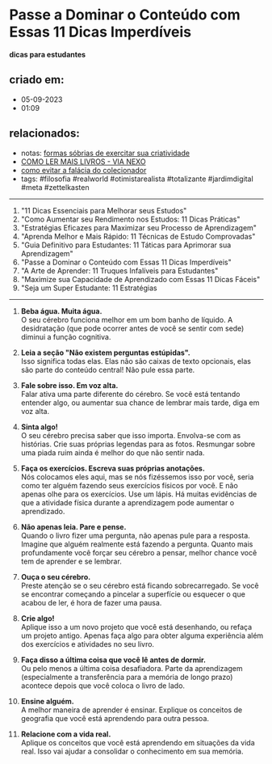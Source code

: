 # Passe a Dominar o Conteúdo com Essas 11 Dicas Imperdíveis
**dicas para estudantes**

## criado em: 
- 05-09-2023
- 01:09
## relacionados:
- notas: [formas sóbrias de exercitar sua criatividade](../0%20-%20NOTAS%20PASSAGEIRAS/👨🏻‍💻🗃️NOTAS%20PARA%20PROCESSAR/ato_final/formas%20sóbrias%20de%20exercitar%20sua%20criatividade.md)
- [COMO LER MAIS LIVROS - VIA NEXO](../2%20-%20NOTAS%20PERMANENTES/COMO%20LER%20MAIS%20LIVROS%20-%20VIA%20NEXO.md)
- [como evitar a falácia do colecionador](../2%20-%20NOTAS%20PERMANENTES/como%20evitar%20a%20falácia%20do%20colecionador.md)
- tags: #filosofia #realworld #otimistarealista #totalizante #jardimdigital #meta #zettelkasten
---

1. "11 Dicas Essenciais para Melhorar seus Estudos"
2. "Como Aumentar seu Rendimento nos Estudos: 11 Dicas Práticas"
3. "Estratégias Eficazes para Maximizar seu Processo de Aprendizagem"
4. "Aprenda Melhor e Mais Rápido: 11 Técnicas de Estudo Comprovadas"
5. "Guia Definitivo para Estudantes: 11 Táticas para Aprimorar sua Aprendizagem"
6. "Passe a Dominar o Conteúdo com Essas 11 Dicas Imperdíveis"
7. "A Arte de Aprender: 11 Truques Infalíveis para Estudantes"
8. "Maximize sua Capacidade de Aprendizado com Essas 11 Dicas Fáceis"
9. "Seja um Super Estudante: 11 Estratégias


---
1. **Beba água. Muita água.**  
O seu cérebro funciona melhor em um bom banho de líquido. A desidratação (que pode ocorrer antes de você se sentir com sede) diminui a função cognitiva.  
  
2. **Leia a seção "Não existem perguntas estúpidas".**  
Isso significa todas elas. Elas não são caixas de texto opcionais, elas são parte do conteúdo central! Não pule essa parte.  
  
3. **Fale sobre isso. Em voz alta.**  
Falar ativa uma parte diferente do cérebro. Se você está tentando entender algo, ou aumentar sua chance de lembrar mais tarde, diga em voz alta.  
  
4. **Sinta algo!**  
O seu cérebro precisa saber que isso importa. Envolva-se com as histórias. Crie suas próprias legendas para as fotos. Resmungar sobre uma piada ruim ainda é melhor do que não sentir nada.  
  
5. **Faça os exercícios. Escreva suas próprias anotações.**  
Nós colocamos eles aqui, mas se nós fizéssemos isso por você, seria como ter alguém fazendo seus exercícios físicos por você. E não apenas olhe para os exercícios. Use um lápis. Há muitas evidências de que a atividade física durante a aprendizagem pode aumentar o aprendizado.  
  
6. **Não apenas leia. Pare e pense.**  
Quando o livro fizer uma pergunta, não apenas pule para a resposta. Imagine que alguém realmente está fazendo a pergunta. Quanto mais profundamente você forçar seu cérebro a pensar, melhor chance você tem de aprender e se lembrar.  
  
7. **Ouça o seu cérebro.**  
Preste atenção se o seu cérebro está ficando sobrecarregado. Se você se encontrar começando a pincelar a superfície ou esquecer o que acabou de ler, é hora de fazer uma pausa.  
  
8. **Crie algo!**  
Aplique isso a um novo projeto que você está desenhando, ou refaça um projeto antigo. Apenas faça algo para obter alguma experiência além dos exercícios e atividades no seu livro.  
  
9. **Faça disso a última coisa que você lê antes de dormir.**  
Ou pelo menos a última coisa desafiadora. Parte da aprendizagem (especialmente a transferência para a memória de longo prazo) acontece depois que você coloca o livro de lado.  
  
10. **Ensine alguém.**  
A melhor maneira de aprender é ensinar. Explique os conceitos de geografia que você está aprendendo para outra pessoa.  
  
11. **Relacione com a vida real.**  
Aplique os conceitos que você está aprendendo em situações da vida real. Isso vai ajudar a consolidar o conhecimento em sua memória.
